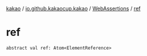 [kakao](../../index.md) / [io.github.kakaocup.kakao](../index.md) / [WebAssertions](index.md) / [ref](./ref.md)

# ref

`abstract val ref: Atom<ElementReference>`